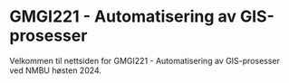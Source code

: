 # GMGI221 - Automatisering av GIS-prosesser

Velkommen til nettsiden for GMGI221 - Automatisering av GIS-prosesser ved NMBU høsten 2024.